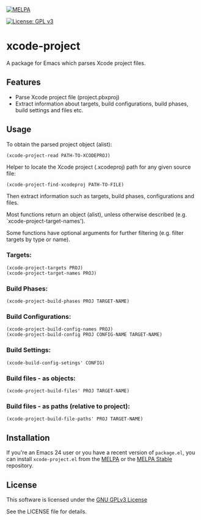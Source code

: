 [![MELPA](https://melpa.org/packages/xcode-project-badge.svg)](https://melpa.org/#/xcode-project)

[![License: GPL v3](https://img.shields.io/badge/License-GPL%20v3-blue.svg)](https://www.gnu.org/licenses/gpl-3.0)

# xcode-project

A package for Emacs which parses Xcode project files.

## Features

- Parse Xcode project file (project.pbxproj)
- Extract information about targets, build configurations, build phases, build settings and files etc.

## Usage

To obtain the parsed project object (alist):

    (xcode-project-read PATH-TO-XCODEPROJ)

Helper to locate the Xcode project (.xcodeproj) path for any given source file:

    (xcode-project-find-xcodeproj PATH-TO-FILE)

Then extract information such as targets, build phases, configurations and files.

Most functions return an object (alist), unless otherwise described (e.g. `xcode-project-target-names').

Some functions have optional arguments for further filtering (e.g. filter targets by type or name).

### Targets:

    (xcode-project-targets PROJ)
    (xcode-project-target-names PROJ)

### Build Phases:

    (xcode-project-build-phases PROJ TARGET-NAME)

### Build Configurations:

    (xcode-project-build-config-names PROJ)
    (xcode-project-build-config PROJ CONFIG-NAME TARGET-NAME)

### Build Settings:

    (xcode-build-config-setings' CONFIG)

### Build files - as objects:

    (xcode-project-build-files' PROJ TARGET-NAME)

### Build files - as paths (relative to project):

    (xcode-project-build-file-paths' PROJ TARGET-NAME)

## Installation

If you're an Emacs 24 user or you have a recent version of `package.el`, you can install `xcode-project.el` from the [MELPA](https://melpa.org/) or the [MELPA Stable](https://stable.melpa.org/) repository.

## License

This software is licensed under the [GNU GPLv3 License](http://www.gnu.org/licenses/)

See the LICENSE file for details.
